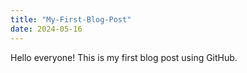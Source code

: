 ```yaml
---
title: "My-First-Blog-Post"
date: 2024-05-16
---
```

Hello everyone! This is my first blog post using GitHub.
